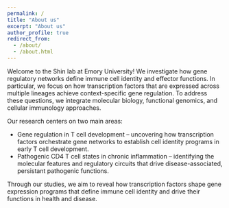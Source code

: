 ```yaml
---
permalink: /
title: "About us"
excerpt: "About us"
author_profile: true
redirect_from: 
  - /about/
  - /about.html
---
```


Welcome to the Shin lab at Emory University! We investigate how gene regulatory networks define immune cell identity and effector functions. In particular, we focus on how transcription factors that are expressed across multiple lineages achieve context-specific gene regulation. To address these questions, we integrate molecular biology, functional genomics, and cellular immunology approaches.

Our research centers on two main areas:
* Gene regulation in T cell development – uncovering how transcription factors orchestrate gene networks to establish cell identity programs in early T cell development.
* Pathogenic CD4 T cell states in chronic inflammation – identifying the molecular features and regulatory circuits that drive disease-associated, persistant pathogenic functions.

Through our studies, we aim to reveal how transcription factors shape gene expression programs that define immune cell identity and drive their functions in health and disease.
